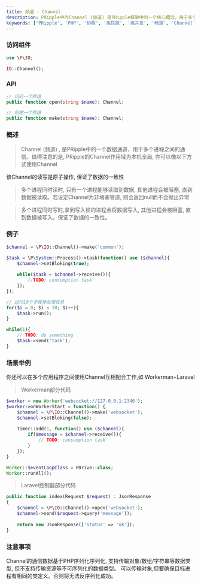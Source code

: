 ```yaml
---
title: 频道 - Channel
description: PRipple中的Channel (频道) 是PRipple框架中的一个核心概念，用于多个进程之间之间的通信。Channel对象代表一个数据通道, 用于多个进程之间之间的通信。
keywords: ['PRipple', 'PHP', '协程', '高性能', '高并发', '频道', 'Channel']
---
```


### 访问组件

```php
use \P\IO;

IO::Channel();
```

### API

```php
// 访问一个频道
public function open(string $name): Channel;

// 创建一个频道
public function make(string $name): Channel;
```

### 概述

> Channel (频道) , 是PRipple中的一个数据通道，用于多个进程之间的通信。值得注意的是, PRipple的Channel作用域为本机全局,
> 你可以像以下方式使用Channel


该Channel的读写是原子操作, 保证了数据的一致性

> 多个进程同时读时, 只有一个进程能够读取到数据, 其他进程会被阻塞, 直到数据被读取。若设定Channel为非堵塞管道,
> 则会返回null而不会抛出异常

> 多个进程同时写时,拿到写入锁的进程会将数据写入, 其他进程会被阻塞, 直到数据被写入。保证了数据的一致性。

### 例子

```php
$channel = \P\IO::Channel()->make('common');

$task = \P\System::Process()->task(function() use ($channel){
    $channel->setBloking(true);
    
    while($task = $channel->receive()){
        //TODO: consumption task
    });
});

// 运行10个子程序处理任务
for($i = 0; $i < 10; $i++){
    $task->run();
}

while(1){
    // TODO: do something
    $task->send('task');
}
```

### 场景举例

你还可以在多个应用程序之间使用Channel互相配合工作,如 Workerman+Laravel

> Workerman部分代码

```php
$worker = new Worker('websocket://127.0.0.1:2346');
$worker->onWorkerStart = function() {
    $channel = \P\IO::Channel()->make('websocket');
    $channel->setBloking(false);
    
    Timer::add(1, function() use ($channel){
        if($message = $channel->receive()){
            // TODO: consumption task
        }
    });
}

Worker::$eventLoopClass = PDrive::class;
Worker::runAll();
```

> Laravel控制器部分代码

```php
public function index(Request $request) : JsonResponse
{
    $channel = \P\IO::Channel()->open('websocket');
    $channel->send($request->query('message'));
    
    return new JsonResponse(['status' => 'ok']);
}
```

### 注意事项

Channel的通信数据基于PHP序列化序列化, 支持传输对象/数组/字符串等数据类型, 但不支持传输资源等不可序列化的数据类型。
可以传输对象,但要确保目标进程有相同的类定义。否则将无法反序列化成功。
